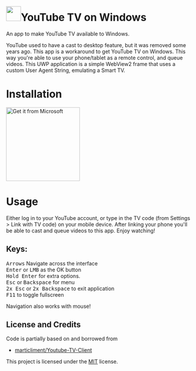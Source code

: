 # <img src="https://raw.githubusercontent.com/m-a-x-s-e-e-l-i-g/youtube-tv-on-windows/main/Assets/icon.scale-400.png" height="40">YouTube TV on Windows
An app to make YouTube TV available to Windows.

YouTube used to have a cast to desktop feature, but it was removed some years ago. This app is a workaround to get YouTube TV on Windows. This way you're able to use your phone/tablet as a remote control, and queue videos.
This UWP application is a simple WebView2 frame that uses a custom User Agent String, emulating a Smart TV.

# Installation
[<img alt="Get it from Microsoft" width="200px" src="https://upload.wikimedia.org/wikipedia/commons/f/f7/Get_it_from_Microsoft_Badge.svg" href=""/>](https://www.microsoft.com/store/apps/9N9308Z33G51)
<br>

# Usage
Either log in to your YouTube account, or type in the TV code (from Settings > Link with TV code) on your mobile device.
After linking your phone you'll be able to cast and queue videos to this app. 
Enjoy watching!

## Keys:
<kbd>Arrows</kbd> Navigate across the interface  
<kbd>Enter</kbd> or <kbd>LMB</kbd> as the OK button  
<kbd>Hold Enter</kbd> for extra options.  
<kbd>Esc</kbd> or <kbd>Backspace</kbd> for menu  
<kbd>2x Esc</kbd> or <kbd>2x Backspace</kbd> to exit application  
<kbd>F11</kbd> to toggle fullscreen

Navigation also works with mouse!

## License and Credits

Code is partially based on and borrowed from
- [marticliment/Youtube-TV-Client](https://github.com/marticliment/Youtube-TV-Client/)

This project is licensed under the [MIT](LICENSE) license.

